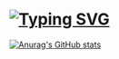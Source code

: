 # [![Typing SVG](https://readme-typing-svg.demolab.com?font=Bitcount&size=25&pause=1000&color=00F731&repeat=false&width=435&lines=%F0%9F%91%8B+Welcome++Enigfrank's+Profile)](https://git.io/typing-svg)

[![Anurag's GitHub stats](https://github-readme-stats.vercel.app/api?username=Enigfrank&theme=transparent&locale=cn)](https://github.com/anuraghazra/github-readme-stats)
